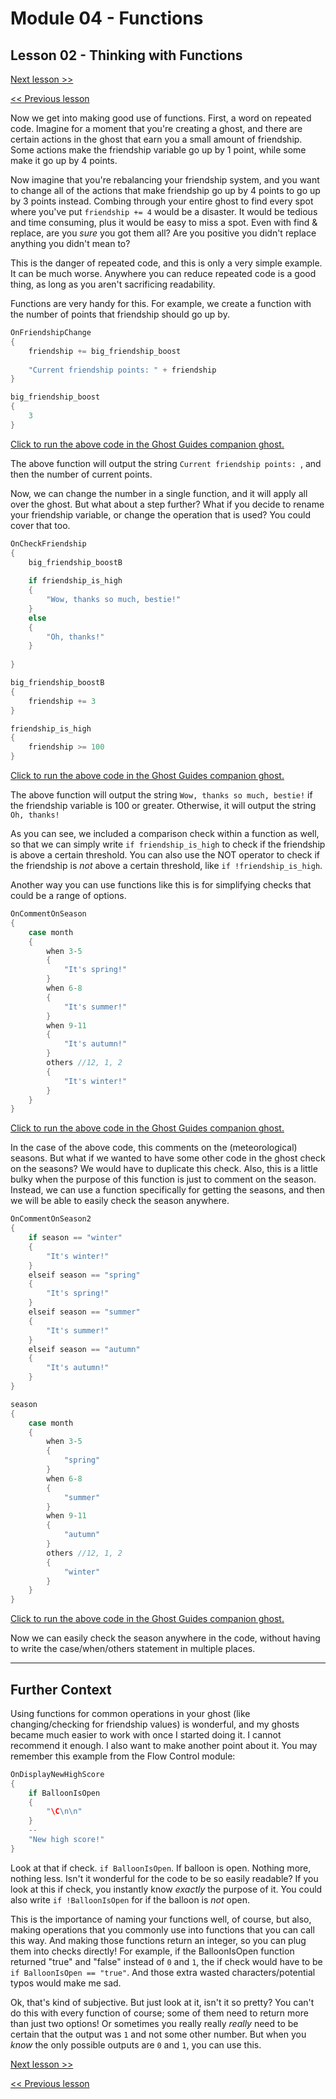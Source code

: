 # Module 04 - Functions

## Lesson 02 - Thinking with Functions

[Next lesson >>](../module_04_functions/03_pure_functions.md)

[<< Previous lesson](../module_04_functions/01_shiori_events_vs_functions.md)

Now we get into making good use of functions. First, a word on repeated code. Imagine for a moment that you're creating a ghost, and there are certain actions in the ghost that earn you a small amount of friendship. Some actions make the friendship variable go up by 1 point, while some make it go up by 4 points.

Now imagine that you're rebalancing your friendship system, and you want to change all of the actions that make friendship go up by 4 points to go up by 3 points instead. Combing through your entire ghost to find every spot where you've put `friendship += 4` would be a disaster. It would be tedious and time consuming, plus it would be easy to miss a spot. Even with find & replace, are you *sure* you got them all? Are you positive you didn't replace anything you didn't mean to?

This is the danger of repeated code, and this is only a very simple example. It can be much worse. Anywhere you can reduce repeated code is a good thing, as long as you aren't sacrificing readability.

Functions are very handy for this. For example, we create a function with the number of points that friendship should go up by.

```c
OnFriendshipChange
{
	friendship += big_friendship_boost
	
	"Current friendship points: " + friendship
}

big_friendship_boost
{
	3
}
```

[Click to run the above code in the Ghost Guides companion ghost.](https://zichqec.github.io/YAYA_Fundamentals/jump.html?url=x-ukagaka-link%3Atype%3Devent%26ghost%3DGhost%20Guides%26info%3DOnExample.M4.L2.FriendshipChange)

The above function will output the string `Current friendship points: `, and then the number of current points.

Now, we can change the number in a single function, and it will apply all over the ghost. But what about a step further? What if you decide to rename your friendship variable, or change the operation that is used? You could cover that too.

```c
OnCheckFriendship
{
	big_friendship_boostB
	
	if friendship_is_high
	{
		"Wow, thanks so much, bestie!"
	}
	else
	{
		"Oh, thanks!"
	}
	
}

big_friendship_boostB
{
	friendship += 3
}

friendship_is_high
{
	friendship >= 100
}
```

[Click to run the above code in the Ghost Guides companion ghost.](https://zichqec.github.io/YAYA_Fundamentals/jump.html?url=x-ukagaka-link%3Atype%3Devent%26ghost%3DGhost%20Guides%26info%3DOnExample.M4.L2.CheckFriendship)

The above function will output the string `Wow, thanks so much, bestie!` if the friendship variable is 100 or greater. Otherwise, it will output the string `Oh, thanks!`

As you can see, we included a comparison check within a function as well, so that we can simply write `if friendship_is_high` to check if the friendship is above a certain threshold. You can also use the NOT operator to check if the friendship is *not* above a certain threshold, like `if !friendship_is_high`.


Another way you can use functions like this is for simplifying checks that could be a range of options.

```c
OnCommentOnSeason
{
	case month
	{
		when 3-5
		{
			"It's spring!"
		}
		when 6-8
		{
			"It's summer!"
		}
		when 9-11
		{
			"It's autumn!"
		}
		others //12, 1, 2
		{
			"It's winter!"
		}
	}
}
```

[Click to run the above code in the Ghost Guides companion ghost.](https://zichqec.github.io/YAYA_Fundamentals/jump.html?url=x-ukagaka-link%3Atype%3Devent%26ghost%3DGhost%20Guides%26info%3DOnExample.M4.L2.CommentOnSeason)

In the case of the above code, this comments on the (meteorological) seasons. But what if we wanted to have some other code in the ghost check on the seasons? We would have to duplicate this check. Also, this is a little bulky when the purpose of this function is just to comment on the season. Instead, we can use a function specifically for getting the seasons, and then we will be able to easily check the season anywhere.

```c
OnCommentOnSeason2
{
	if season == "winter"
	{
		"It's winter!"
	}
	elseif season == "spring"
	{
		"It's spring!"
	}
	elseif season == "summer"
	{
		"It's summer!"
	}
	elseif season == "autumn"
	{
		"It's autumn!"
	}
}

season
{
	case month
	{
		when 3-5
		{
			"spring"
		}
		when 6-8
		{
			"summer"
		}
		when 9-11
		{
			"autumn"
		}
		others //12, 1, 2
		{
			"winter"
		}
	}
}
```

[Click to run the above code in the Ghost Guides companion ghost.](https://zichqec.github.io/YAYA_Fundamentals/jump.html?url=x-ukagaka-link%3Atype%3Devent%26ghost%3DGhost%20Guides%26info%3DOnExample.M4.L2.CommentOnSeason2)

Now we can easily check the season anywhere in the code, without having to write the case/when/others statement in multiple places.

---

## Further Context

Using functions for common operations in your ghost (like changing/checking for friendship values) is wonderful, and my ghosts became much easier to work with once I started doing it. I cannot recommend it enough. I also want to make another point about it. You may remember this example from the Flow Control module:

```c
OnDisplayNewHighScore
{
	if BalloonIsOpen
	{
		"\C\n\n"
	}
	--
	"New high score!"
}
```

Look at that if check. `if BalloonIsOpen`. If balloon is open. Nothing more, nothing less. Isn't it wonderful for the code to be so easily readable? If you look at this if check, you instantly know *exactly* the purpose of it. You could also write `if !BalloonIsOpen` for if the balloon is *not* open.

This is the importance of naming your functions well, of course, but also, making operations that you commonly use into functions that you can call this way. And making those functions return an integer, so you can plug them into checks directly! For example, if the BalloonIsOpen function returned "true" and "false" instead of `0` and `1`, the if check would have to be `if BalloonIsOpen == "true"`. And those extra wasted characters/potential typos would make me sad.

Ok, that's kind of subjective. But just look at it, isn't it so pretty? You can't do this with every function of course; some of them need to return more than just two options! Or sometimes you really really *really* need to be certain that the output was `1` and not some other number. But when you *know* the only possible outputs are `0` and `1`, you can use this.

[Next lesson >>](../module_04_functions/03_pure_functions.md)

[<< Previous lesson](../module_04_functions/01_shiori_events_vs_functions.md)
